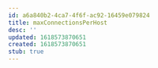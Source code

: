 ```yaml
---
id: a6a840b2-4ca7-4f6f-ac92-16459e079824
title: maxConnectionsPerHost
desc: ''
updated: 1618573870651
created: 1618573870651
stub: true
---
```


